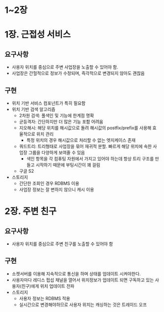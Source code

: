 # 1~2장

# 1장. 근접성 서비스

## 요구사항

- 사용자 위치를 중심으로 주변 사업장을 노출할 수 있어야 함.
- 사업장은 간헐적으로 정보가 수정되며, 즉각적으로 변경되지 않아도 괜찮음

## 구현

- 위치 기반 서비스 컴포넌트가 특히 필요함
- 위치 기반 검색 알고리즘
    - 2차원 검색: 풀색인 및 기능에 한계점 명확
    - 균등격자: 간단하지만 더 많은 기능 포함 어려움
    - 지오해시: 해당 위치를 해시값으로 돌려 해시값의 postfix/prefix를 사용해 효율적으로 위치 관리
        - 특정 위치의 경우 해시값으로 처리할 수 없는 엣지케이스 존재
    - 쿼드트리: 트리형태로 사업장을 묶어 재귀적 분할. 빠르게 해당 위치에 속한 사업장 그룹을 다양하게 보여줄 수 있음
        - 색인 항목을 각 컴퓨팅 자원에서 가지고 있어야 하는데 항상 트리 구조를 만들고 시작하기 때문에 부팅시간이 꽤 걸림
    - 구글 S2
- 스토리지
    - 간단한 조회인 경우 RDBMS 이용
    - 사업장 정보는 잘 변하지 않으니 캐시 이용

# 2장. 주변 친구

## 요구사항

- 사용자 위치를 중심으로 주변 친구를 노출할 수 있어야 함

## 구현

- 소켓서버를 이용해 지속적으로 통신을 하며 상태를 업데이트 시켜야한다.
- 사용자마다 레디스 펍섭 채널을 열어서 위치정보가 업데이트 되면 구독하고 있는 사용자(친구)에게 위치 업데이트 전파
- 스토리지
    - 사용자 정보는 RDBMS 적용
    - 실시간으로 변경해야하므로 사용자 위치는 캐싱하는 것은 트레이드 오프